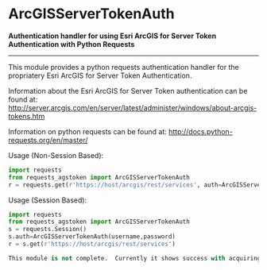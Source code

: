 # ArcGISServerTokenAuth

**Authentication handler for using Esri ArcGIS for Server Token Authentication with Python Requests**

----------

This module provides a python requests authentication handler for the propriatery Esri ArcGIS for Server Token Authentication.  

Information about the Esri ArcGIS for Server Token authentication can be found at: http://server.arcgis.com/en/server/latest/administer/windows/about-arcgis-tokens.htm

Information on python requests can be found at: http://docs.python-requests.org/en/master/

Usage (Non-Session Based): 
```python
import requests
from requests_agstoken import ArcGISServerTokenAuth
r = requests.get(r'https://host/arcgis/rest/services', auth=ArcGISServerTokenAuth(username,password))
```

Usage (Session Based):
```python
import requests
from requests_agstoken import ArcGISServerTokenAuth
s = requests.Session()
s.auth=ArcGISServerTokenAuth(username,password)
r = s.get(r'https://host/arcgis/rest/services')

This module is not complete.  Currently it shows success with acquiring an authentication token to authorize access to the services, but has not been used in a production fashion yet.  The authentication handler will track the token expiration and re-request a token if it has expired.  
